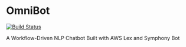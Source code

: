 # OmniBot
[![Build Status](https://travis-ci.com/peacemakercq/OmniBot.svg?branch=develop)](https://travis-ci.com/peacemakercq/OmniBot)

A Workflow-Driven NLP Chatbot Built with AWS Lex and Symphony Bot
